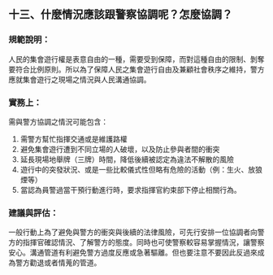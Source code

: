 ## 十三、什麼情況應該跟警察協調呢？怎麼協調？

### 規範說明：

人民的集會遊行權是表意自由的一種，需要受到保障，而對這種自由的限制、剝奪要符合比例原則。所以為了保障人民之集會遊行自由及兼顧社會秩序之維持，警方應就集會遊行之現場之情況與人民溝通協調。

### 實務上：

需與警方協調之情況可能包含：

1. 需警方幫忙指揮交通或是維護路權
2. 避免集會遊行遭到不同立場的人破壞，以及防止參與者間的衝突
3. 延長現場地舉牌（三牌）時間，降低後續被認定為違法不解散的風險
4. 遊行中的突發狀況、或是一些比較儀式性但略有危險的活動（例：生火、放狼煙等）
5. 當認為員警過當干預行動進行時，要求指揮官約束部下停止相關行為。

### 建議與評估：

一般行動上為了避免與警方的衝突與後續的法律風險，可先行安排一位協調者向警方的指揮官確認情況、了解警方的態度。同時也可使警察較容易掌握情況，讓警察安心。溝通管道有利避免警方過度反應或急著驅離。但也要注意不要因此反過來成為警方勸退或者情蒐的管道。
